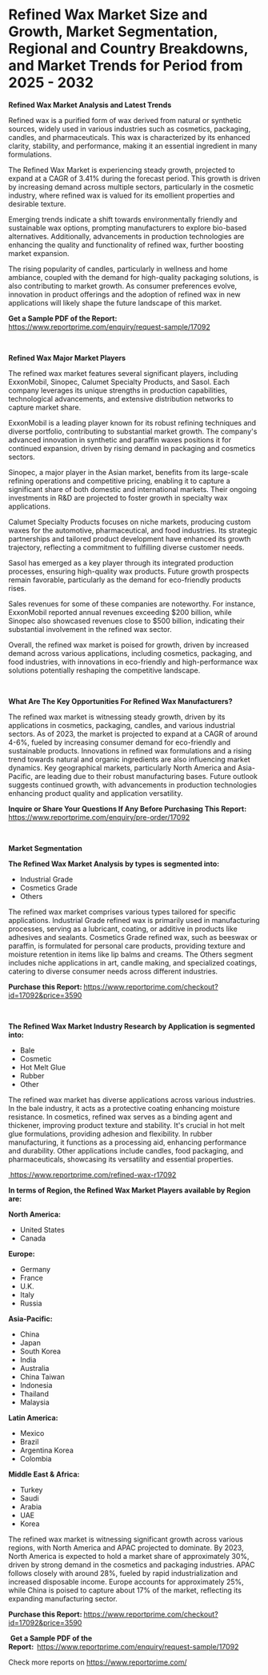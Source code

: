 <p><h1>Refined Wax Market Size and Growth, Market Segmentation, Regional and Country Breakdowns, and Market Trends for Period from 2025 -  2032</h1></p><p><strong>Refined Wax Market Analysis and Latest Trends</strong></p>
<p><p>Refined wax is a purified form of wax derived from natural or synthetic sources, widely used in various industries such as cosmetics, packaging, candles, and pharmaceuticals. This wax is characterized by its enhanced clarity, stability, and performance, making it an essential ingredient in many formulations. </p><p>The Refined Wax Market is experiencing steady growth, projected to expand at a CAGR of 3.41% during the forecast period. This growth is driven by increasing demand across multiple sectors, particularly in the cosmetic industry, where refined wax is valued for its emollient properties and desirable texture. </p><p>Emerging trends indicate a shift towards environmentally friendly and sustainable wax options, prompting manufacturers to explore bio-based alternatives. Additionally, advancements in production technologies are enhancing the quality and functionality of refined wax, further boosting market expansion. </p><p>The rising popularity of candles, particularly in wellness and home ambiance, coupled with the demand for high-quality packaging solutions, is also contributing to market growth. As consumer preferences evolve, innovation in product offerings and the adoption of refined wax in new applications will likely shape the future landscape of this market.</p></p>
<p><strong>Get a Sample PDF of the Report:&nbsp;</strong> <a href="https://www.reportprime.com/enquiry/request-sample/17092?utm_campaign=3511&utm_medium=2&utm_source=Github&utm_content=ia&utm_term=18032025&utm_id=refined-wax">https://www.reportprime.com/enquiry/request-sample/17092</a></p>
<p>&nbsp;</p>
<p><strong>Refined Wax Major Market Players</strong></p>
<p><p>The refined wax market features several significant players, including ExxonMobil, Sinopec, Calumet Specialty Products, and Sasol. Each company leverages its unique strengths in production capabilities, technological advancements, and extensive distribution networks to capture market share.</p><p>ExxonMobil is a leading player known for its robust refining techniques and diverse portfolio, contributing to substantial market growth. The company's advanced innovation in synthetic and paraffin waxes positions it for continued expansion, driven by rising demand in packaging and cosmetics sectors.</p><p>Sinopec, a major player in the Asian market, benefits from its large-scale refining operations and competitive pricing, enabling it to capture a significant share of both domestic and international markets. Their ongoing investments in R&D are projected to foster growth in specialty wax applications.</p><p>Calumet Specialty Products focuses on niche markets, producing custom waxes for the automotive, pharmaceutical, and food industries. Its strategic partnerships and tailored product development have enhanced its growth trajectory, reflecting a commitment to fulfilling diverse customer needs.</p><p>Sasol has emerged as a key player through its integrated production processes, ensuring high-quality wax products. Future growth prospects remain favorable, particularly as the demand for eco-friendly products rises.</p><p>Sales revenues for some of these companies are noteworthy. For instance, ExxonMobil reported annual revenues exceeding $200 billion, while Sinopec also showcased revenues close to $500 billion, indicating their substantial involvement in the refined wax sector.</p><p>Overall, the refined wax market is poised for growth, driven by increased demand across various applications, including cosmetics, packaging, and food industries, with innovations in eco-friendly and high-performance wax solutions potentially reshaping the competitive landscape.</p></p>
<p>&nbsp;</p>
<p><strong>What Are The Key Opportunities For Refined Wax Manufacturers?</strong></p>
<p><p>The refined wax market is witnessing steady growth, driven by its applications in cosmetics, packaging, candles, and various industrial sectors. As of 2023, the market is projected to expand at a CAGR of around 4-6%, fueled by increasing consumer demand for eco-friendly and sustainable products. Innovations in refined wax formulations and a rising trend towards natural and organic ingredients are also influencing market dynamics. Key geographical markets, particularly North America and Asia-Pacific, are leading due to their robust manufacturing bases. Future outlook suggests continued growth, with advancements in production technologies enhancing product quality and application versatility.</p></p>
<p><strong>Inquire or Share Your Questions If Any Before Purchasing This Report:</strong> <a href="https://www.reportprime.com/enquiry/pre-order/17092?utm_campaign=3511&utm_medium=2&utm_source=Github&utm_content=ia&utm_term=18032025&utm_id=refined-wax">https://www.reportprime.com/enquiry/pre-order/17092</a></p>
<p>&nbsp;</p>
<p><strong>Market Segmentation</strong></p>
<p><strong>The Refined Wax Market Analysis by types is segmented into:</strong></p>
<p><ul><li>Industrial Grade</li><li>Cosmetics Grade</li><li>Others</li></ul></p>
<p><p>The refined wax market comprises various types tailored for specific applications. Industrial Grade refined wax is primarily used in manufacturing processes, serving as a lubricant, coating, or additive in products like adhesives and sealants. Cosmetics Grade refined wax, such as beeswax or paraffin, is formulated for personal care products, providing texture and moisture retention in items like lip balms and creams. The Others segment includes niche applications in art, candle making, and specialized coatings, catering to diverse consumer needs across different industries.</p></p>
<p><strong>Purchase this Report:&nbsp;</strong><a href="https://www.reportprime.com/checkout?id=17092&price=3590&utm_campaign=3511&utm_medium=2&utm_source=Github&utm_content=ia&utm_term=18032025&utm_id=refined-wax">https://www.reportprime.com/checkout?id=17092&price=3590</a></p>
<p>&nbsp;</p>
<p><strong>The Refined Wax Market Industry Research by Application is segmented into:</strong></p>
<p><ul><li>Bale</li><li>Cosmetic</li><li>Hot Melt Glue</li><li>Rubber</li><li>Other</li></ul></p>
<p><p>The refined wax market has diverse applications across various industries. In the bale industry, it acts as a protective coating enhancing moisture resistance. In cosmetics, refined wax serves as a binding agent and thickener, improving product texture and stability. It's crucial in hot melt glue formulations, providing adhesion and flexibility. In rubber manufacturing, it functions as a processing aid, enhancing performance and durability. Other applications include candles, food packaging, and pharmaceuticals, showcasing its versatility and essential properties.</p></p>
<p><a href="https://www.reportprime.com/refined-wax-r17092?utm_campaign=3511&utm_medium=2&utm_source=Github&utm_content=ia&utm_term=18032025&utm_id=refined-wax">&nbsp;https://www.reportprime.com/refined-wax-r17092</a></p>
<p><strong>In terms of Region, the Refined Wax Market Players available by Region are:</strong></p>
<p>
    <p> <strong> North America: </strong>
        <ul>
            <li>United States</li>
            <li>Canada</li>
        </ul>
        </p> 
    <p> <strong> Europe: </strong>
        <ul>
            <li>Germany</li>
            <li>France</li>
            <li>U.K.</li>
            <li>Italy</li>
            <li>Russia</li>
        </ul>
        </p> 
    <p> <strong> Asia-Pacific: </strong>
        <ul>
            <li>China</li>
            <li>Japan</li>
            <li>South Korea</li>
            <li>India</li>
            <li>Australia</li>
            <li>China Taiwan</li>
            <li>Indonesia</li>
            <li>Thailand</li>
            <li>Malaysia</li>
        </ul>
        </p> 
    <p> <strong> Latin America: </strong>
        <ul>
            <li>Mexico</li>
            <li>Brazil</li>
            <li>Argentina Korea</li>
            <li>Colombia</li>
        </ul>
        </p> 
    <p> <strong> Middle East & Africa: </strong>
        <ul>
            <li>Turkey</li>
            <li>Saudi</li>
            <li>Arabia</li>
            <li>UAE</li>
            <li>Korea</li>
        </ul>
    </p>
    </p>
<p><p>The refined wax market is witnessing significant growth across various regions, with North America and APAC projected to dominate. By 2023, North America is expected to hold a market share of approximately 30%, driven by strong demand in the cosmetics and packaging industries. APAC follows closely with around 28%, fueled by rapid industrialization and increased disposable income. Europe accounts for approximately 25%, while China is poised to capture about 17% of the market, reflecting its expanding manufacturing sector.</p></p>
<p><strong>Purchase this Report: </strong><a href="https://www.reportprime.com/checkout?id=17092&price=3590&utm_campaign=3511&utm_medium=2&utm_source=Github&utm_content=ia&utm_term=18032025&utm_id=refined-wax">https://www.reportprime.com/checkout?id=17092&price=3590</a></p>
<p>&nbsp;<strong>Get a Sample PDF of the Report:&nbsp;&nbsp;</strong><a href="https://www.reportprime.com/enquiry/request-sample/17092?utm_campaign=3511&utm_medium=2&utm_source=Github&utm_content=ia&utm_term=18032025&utm_id=refined-wax">https://www.reportprime.com/enquiry/request-sample/17092</a></p>
<p><strong></strong></p>
<p>Check more reports on <a href="https://www.reportprime.com/?utm_campaign=3511&utm_medium=2&utm_source=Github&utm_content=ia&utm_term=18032025&utm_id=refined-wax">https://www.reportprime.com/</a></p>